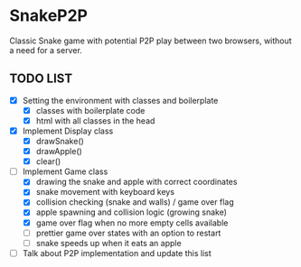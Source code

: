 # SnakeP2P

Classic Snake game with potential P2P play between two browsers, without a need for a server.

## TODO LIST

- [X] Setting the environment with classes and boilerplate
  - [X] classes with boilerplate code
  - [X] html with all classes in the head

- [x] Implement Display class
  - [x] drawSnake() 
  - [x] drawApple()
  - [x] clear()

- [ ] Implement Game class
  - [X] drawing the snake and apple with correct coordinates
  - [X] snake movement with keyboard keys
  - [X] collision checking (snake and walls) / game over flag
  - [X] apple spawning and collision logic (growing snake) 
  - [X] game over flag when no more empty cells available
  - [ ] prettier game over states with an option to restart
  - [ ] snake speeds up when it eats an apple

- [ ] Talk about P2P implementation and update this list
